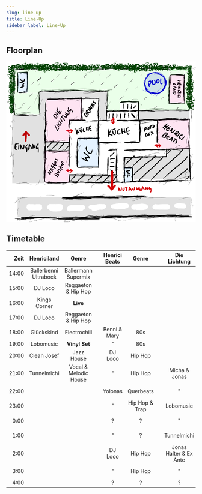 ```yaml
---
slug: line-up
title: Line-Up
sidebar_label: Line-Up
---
```


## Floorplan
![Example banner](./floor-map.png)

## Timetable
| Zeit  | Henriciland             | Genre                    | | Henrici Beats           | Genre                    | | Die Lichtung            | Genre                    | | Naggos Bushof           | Genre                    |
|------:|:-----------------------:|:------------------------:|-|:-----------------------:|:------------------------:|-|:-----------------------:|:------------------------:|-|:-----------------------:|:------------------------:|
| 14:00 | Ballerbenni Ultrabock   | Ballermann Supermix      | |                         |                          | |                         |                          | |                         |                          |
| 15:00 | DJ Loco                 | Reggaeton & Hip Hop      | |                         |                          | |                         |                          | |                         |                          |
| 16:00 | Kings Corner            | **Live**                 | |                         |                          | |                         |                          | |                         |                          |
| 17:00 | DJ Loco                 | Reggaeton & Hip Hop      | |                         |                          | |                         |                          | |                         |                          |
| 18:00 | Glückskind              | Electrochill             | | Benni & Mary            | 80s                      | |                         |                          | |                         |                          |
| 19:00 | Lobomusic               | **Vinyl Set**            | | "                       | 80s                      | |                         |                          | |                         |                          |
| 20:00 | Clean Josef             | Jazz House               | | DJ Loco                 | Hip Hop                  | |                         |                          | | Nacho                   | Indie & Punk             |
| 21:00 | Tunnelmichi             | Vocal & Melodic House    | | "                       | Hip Hop                  | | Micha & Jonas           |️ Techno                   | | Joel                    |️ Techno                   |
| 22:00 |                         |                          | | Yolonas                 | Querbeats                | | "                       |️ Techno                   | | "                       |️ Techno                   |
| 23:00 |                         |                          | | "                       | Hip Hop & Trap           | | Lobomusic               | Melodic Techno           | | DJ Pauli                | radiate love             |
|  0:00 |                         |                          | | ?                       | ?                        | | "                       | Melodic Techno           | | Basstey                 | Tech House               |
|  1:00 |                         |                          | | "                       | ?                        | | Tunnelmichi             | Bass House               | | "                       | Progressive Techno       |
|  2:00 |                         |                          | | DJ Loco                 | Hip Hop                  | | Jonas Halter & Ex Ante  | Drum & Bass              | | Schmierjlappen          | Techno                   |
|  3:00 |                         |                          | | "                       | Hip Hop                  | | "                       | Hard Techno              | | "                       | Techno                   |
|  4:00 |                         |                          | | ?                       | ?                        | | ?                       | ?                        | | ?                       | ?                        |

